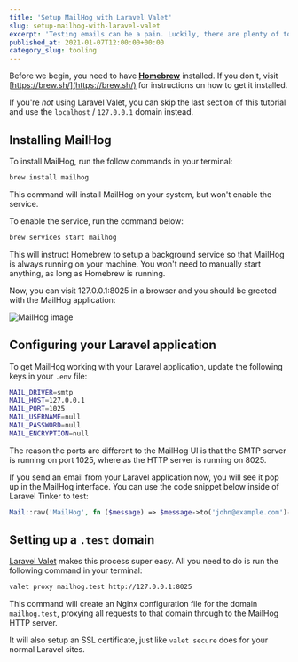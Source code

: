 ```yaml
---
title: 'Setup MailHog with Laravel Valet'
slug: setup-mailhog-with-laravel-valet
excerpt: 'Testing emails can be a pain. Luckily, there are plenty of tools out there that can make the process a lot easier. Let me show you how to setup MailHog, a local development tool for testing emails.'
published_at: 2021-01-07T12:00:00+00:00
category_slug: tooling
---
```

Before we begin, you need to have **[Homebrew](https://brew.sh/)** installed. If you don't, visit [https://brew.sh/](https://brew.sh/) for instructions on how to get it installed.

If you're _not_ using Laravel Valet, you can skip the last section of this tutorial and use the `localhost` / `127.0.0.1` domain instead.

## Installing MailHog

To install MailHog, run the follow commands in your terminal:

```bash
brew install mailhog
```

This command will install MailHog on your system, but won't enable the service.

To enable the service, run the command below:

```bash
brew services start mailhog
```

This will instruct Homebrew to setup a background service so that MailHog is always running on your machine. You won't need to manually start anything, as long as Homebrew is running.

Now, you can visit 127.0.0.1:8025 in a browser and you should be greeted with the MailHog application:

![MailHog image](https://github.com/mailhog/MailHog/raw/master/docs/MailHog.png)

## Configuring your Laravel application

To get MailHog working with your Laravel application, update the following keys in your `.env` file:

```bash
MAIL_DRIVER=smtp
MAIL_HOST=127.0.0.1
MAIL_PORT=1025
MAIL_USERNAME=null
MAIL_PASSWORD=null
MAIL_ENCRYPTION=null
```

The reason the ports are different to the MailHog UI is that the SMTP server is running on port 1025, where as the HTTP server is running on 8025.

If you send an email from your Laravel application now, you will see it pop up in the MailHog interface. You can use the code snippet below inside of Laravel Tinker to test:

```php
Mail::raw('MailHog', fn ($message) => $message->to('john@example.com')->from('laravel@example.com'));
```

## Setting up a `.test` domain

[Laravel Valet](https://laravel.com/docs/8.x/valet) makes this process super easy. All you need to do is run the following command in your terminal:

```bash
valet proxy mailhog.test http://127.0.0.1:8025
```

This command will create an Nginx configuration file for the domain `mailhog.test`, proxying all requests to that domain through to the MailHog HTTP server.

It will also setup an SSL certificate, just like `valet secure` does for your normal Laravel sites.